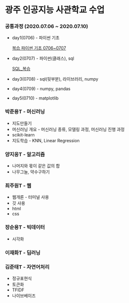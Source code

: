 # 광주 인공지능 사관학교 수업

### 공통과정 (2020.07.06 ~ 2020.07.10)
* day1(0706) - 파이썬 기초

  [복습 파이썬 기초 0706~0707](https://github.com/bokyungJ/AI_school/blob/master/0706_%ED%8C%8C%EC%9D%B4%EC%8D%AC%20%EA%B8%B0%EC%B4%88%EB%B3%B5%EC%8A%B5.ipynb)
* day2(0707) - 파이썬(클래스), sql

  [SQL_복습](https://github.com/bokyungJ/AI_school/blob/master/0707_SQL%EB%B3%B5%EC%8A%B5.ipynb)
* day3(0708) - sql(뒷부분), 라이브러리, numpy
* day4(0709) - numpy, pandas
* day5(0710) - matplotlib

### 박준용T - 머신러닝
* 지도만들기
* 머신러닝 개요 - 머신러닝 종류, 모델링 과정, 머신러닝 진행 과정
* scikit-learn
* 지도학습 - KNN, Linear Regression

### 양지웅T - 알고리즘
* 나머지와 몫이 같은 값의 합
* 나무그늘, 약수구하기

### 최주원T - 웹
* 웹개론 - 터미널 사용
* 깃 사용
* html
* css

### 장순용T - 빅데이터
* 시각화

### 이재화T - 딥러닝

### 김준태T - 자연어처리
* 정규표현식
* 토큰화
* TFIDF
* 나이브베이즈 

